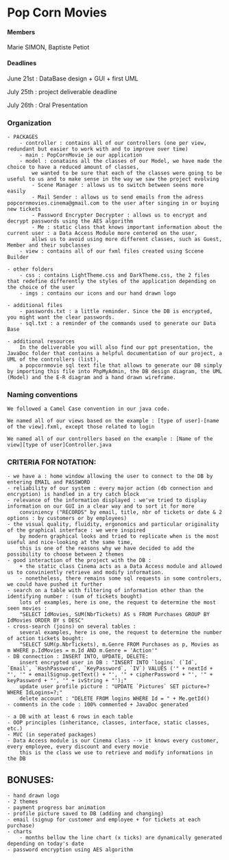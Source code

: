 # Pop Corn Movies

#### Members
Marie SIMON,
Baptiste Petiot

#### Deadlines
June 21st : DataBase design + GUI + first UML

July 25th : project deliverable deadline

July 26th : Oral Presentation

### Organization
    - PACKAGES
        - controller : contains all of our controllers (one per view, redundant but easier to work with and to improve over time)
        - main : PopCornMovie ie our application
        - model : conatains all the classes of our Model, we have made the choice to have a reduced amount of classes,
            we wanted to be sure that each of the classes were going to be useful to us and to make sense in the way we saw the project evolving
            - Scene Manager : allows us to switch between seens more easily
            - Mail Sender : allows us to send emails from the adress popcornmovies.cinema@gmail.com to the user after singing in or buying new tickets
            - Password Encrypter Decrypter : allows us to encrypt and decrypt passwords using the AES algorithm
            - Me : static class that knows important information about the current user : a Data Access Module more centered on the user,
            allws us to avoid using more different classes, such as Guest, Member and their subclasses
        - view : contains all of our fxml files created using Sccene Builder

    - other folders
        - css : contains LightTheme.css and DarkTheme.css, the 2 files that redefine differently the styles of the application depending on the choice of the user
        - imgs : contains our icons and our hand drawn logo

    - additional files
        - passwords.txt : a little reminder. Since the DB is encrypted, you might want the clear passwords.
        - sql.txt : a reminder of the commands used to generate our Data Base

    - additional resources
        In the deliverable you will also find our ppt presentation, the JavaDoc folder that contains a helpful documentation of our project, a UML of the controllers (list), 
        a popcornmovie sql text file that allows to generate our DB simply by importing this file into PhpMyAdmin, the DB design diagram, the UML (Model) and the E-R diagram and a hand drawn wireframe.

### Naming conventions
    We followed a Camel Case convention in our java code.
    
    We named all of our views based on the example : [type of user]-[name of the view].fxml, except those related to login
    
    We named all of our controllers based on the example : [Name of the view][type of user]Controller.java
    
### CRITERIA FOR NOTATION:
    - we have a : home window allowing the user to connect to the DB by entering EMAIL and PASSWORD
    - reliability of our system : every major action (db connection and encryption) is handled in a try catch block
    - relevance of the information displayed : we've tried to display information on our GUI in a clear way and to sort it for more
        conviniency ("RECORDS" by email, title, nbr of tickets or date & 2 options : by customers or by employees)
    - the visual quality, fluidity, ergonomics and particular originality of the graphical interface : we were inspired 
        by modern graphical looks and tried to replicate when is the most useful and nice-looking at the same time,
        this is one of the reasons why we have decided to add the possibility to choose between 2 themes
    - good interaction of the project with the DB : 
        + the static class Cinema acts as a Data Access module and allowed us to conviniently retrieve and modify information.
        - nonetheless, there remains some sql requests in some controlers, we could have pushed it further
    - search on a table with filtering of information other than the identifying number : (sum of tickets bought)
        lots of examples, here is one, the request to determine the most seen movies :
        "SELECT IdMovies, SUM(NbrTickets) AS s FROM Purchases GROUP BY IdMovies ORDER BY s DESC"
    - cross-search (joins) on several tables : 
        several examples, here is one, the request to determine the number of action tickets bought:
        "SELECT SUM(p.NbrTickets), m.Genre FROM Purchases as p, Movies as m WHERE p.IdMovies = m.Id AND m.Genre = 'Action'"
    - DB connection : INSERT INTO, UPDATE, DELETE:
        insert encrypted user in DB : "INSERT INTO `logins` (`Id`, `Email`, `HashPassword`, `KeyPassword`, `IV`) VALUES ('" + nextId + "', '" + emailSignup.getText() + "', '" + cipherPassword + "', '" + keyPassword + "', '" + ivString + "');"
        update user profile picture : "UPDATE `Pictures` SET picture=? WHERE IdLogins=?;"
        delete account : "DELETE FROM logins WHERE Id = " + Me.getId()
    - comments in the code : 100% commented + JavaDoc generated

    - a DB with at least 6 rows in each table
    - OOP principles (inheritance, classes, interface, static classes, etc.)
    - MVC (in seperated packages)
    - Data Access module is our Cinema class --> it knows every customer, every employee, every discount and every movie
        this is the class we use to retrieve and modify informations in the DB

## BONUSES:
    - hand drawn logo
    - 2 themes
    - payment progress bar animation
    - profile picture saved to DB (adding and changing)
    - email (signup for customer and employee + for tickets at each purchase)
    - charts
        - months bellow the line chart (x ticks) are dynamically generated depending on today's date
    - password encryption using AES algorithm
    
    
